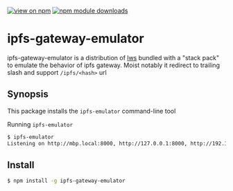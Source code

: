 [![view on npm](https://badgen.net/npm/v/ipfs-gateway-emulator)](https://www.npmjs.org/package/ipfs-gateway-emulator)
[![npm module downloads](https://badgen.net/npm/dt/ipfs-gateway-emulator)](https://www.npmjs.org/package/ipfs-gateway-emulator)

# ipfs-gateway-emulator

ipfs-gateway-emulator is a distribution of [lws](https://github.com/lwsjs/lws) bundled with a "stack pack" to emulate the behavior of ipfs gateway. Moist notably it redirect to trailing slash and support `/ipfs/<hash>` url


## Synopsis

This package installs the `ipfs-emulator` command-line tool 

Running `ipfs-emulator`
```sh
$ ipfs-emulator
Listening on http://mbp.local:8000, http://127.0.0.1:8000, http://192.168.0.100:8000
```



## Install

```sh
$ npm install -g ipfs-gateway-emulator
```
